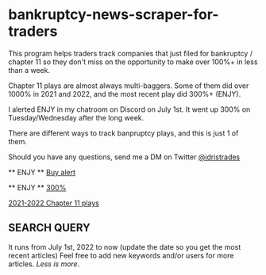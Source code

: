 # bankruptcy-news-scraper-for-traders

This program helps traders track companies that just filed for bankruptcy / chapter 11 so they don't miss on the opportunity to make over 100%+ in less than a week.

Chapter 11 plays are almost always multi-baggers. Some of them did over 1000% in 2021 and 2022, and the most recent play did 300%+ (ENJY).

I alerted ENJY in my chatroom on Discord on July 1st. It went up 300% on Tuesday/Wednesday after the long week.

There are different ways to track banpruptcy plays, and this is just 1 of them.

Should you have any questions, send me a DM on Twitter [@idristrades](https://twitter.com/idristrades)

** ENJY ** [Buy alert](https://twitter.com/IdrisTrades/status/1544409358431313920)

** ENJY ** [300%](https://twitter.com/IdrisTrades/status/1544675868093587456)

[2021-2022 Chapter 11 plays](https://twitter.com/IdrisTrades/status/1536803655386636290)



## SEARCH QUERY ##

It runs from July 1st, 2022 to now (update the date so you get the most recent articles)
Feel free to add new keywords and/or users for more articles.
*Less is more*.

